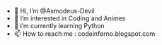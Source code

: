 - 👋 Hi, I’m @Asmodeus-Devil
- 👀 I’m interested in Coding and Animes
- 🌱 I’m currently learning Python
- 📫 How to reach me : codeinferno.blogspot.com

<!---
Asmodeus-Devil/Asmodeus-Devil is a ✨ special ✨ repository because its `README.md` (this file) appears on your GitHub profile.
You can click the Preview link to take a look at your changes.
--->
